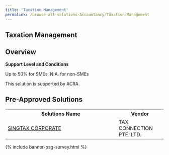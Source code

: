 ```yaml
---
title: 'Taxation Management'
permalink: /browse-all-solutions-Accountancy/Taxation-Management
---
```


## Taxation Management
## Overview

**Support Level and Conditions**

Up to 50% for SMEs, N.A. for non-SMEs

This solution is supported by ACRA.

## Pre-Approved Solutions

<table>
<tr>
<th style='width: auto;'><b>Solutions Name</b></th>
<th style='width: 30%;'><b>Vendor</b></th>
</tr>
<tr>
<td><a href='/productivity-solutions-grant/solutionrepo/solution1592' target='_blank'>SINGTAX CORPORATE</a><br></td>
<td>TAX CONNECTION PTE. LTD.</td>
</tr>
</table>

{% include banner-psg-survey.html %}
